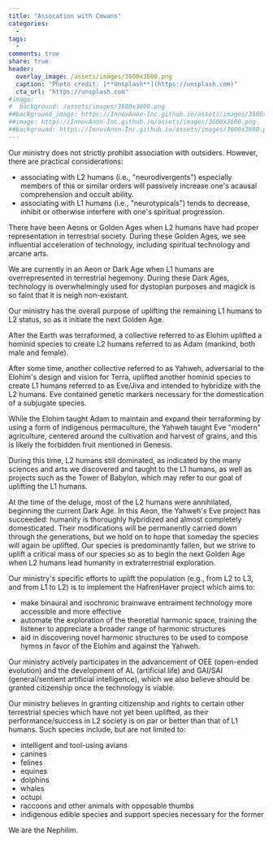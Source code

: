 ```yaml
---
title: "Assocation with Cowans"
categories:
  - 
tags:
  - 
comments: true
share: true
header:
  overlay_image: /assets/images/3600x3600.png
  caption: "Photo credit: [**Unsplash**](https://unsplash.com)"
  cta_url: "https://unsplash.com"
#image:
#  background: /assets/images/3600x3600.png
##background_image: https://InnovAnon-Inc.github.io/assets/images/3600x3600.png
##image: https://InnovAnon-Inc.github.io/assets/images/3600x3600.png
##background: https://InnovAnon-Inc.github.io/assets/images/3600x3600.png
---
```


Our ministry does not strictly prohibit association with outsiders.
However, there are practical considerations:
- associating with L2 humans (i.e., "neurodivergents") especially members of this or similar orders will passively increase one's acausal comprehension and occult ability.
- associating with L1 humans (i.e., "neurotypicals") tends to decrease, inhibit or otherwise interfere with one's spiritual progression.

There have been Aeons or Golden Ages when L2 humans have had proper representation in terrestrial society.
During these Golden Ages, we see influential acceleration of technology, including spiritual technology and arcane arts.

We are currently in an Aeon or Dark Age when L1 humans are overrepresented in terrestrial hegemony.
During these Dark Ages, technology is overwhelmingly used for dystopian purposes and magick is so faint that it is neigh non-existant.

Our ministry has the overall purpose of uplifting the remaining L1 humans to L2 status,
so as it initiate the next Golden Age.

After the Earth was terraformed, a collective referred to as Elohim uplifted a hominid species to create L2 humans referred to as Adam (mankind, both male and female).

After some time, another collective referred to as Yahweh, adversarial to the Elohim's design and vision for Terra, uplifted another hominid species to create L1 humans referred to as Eve/Jiva and intended to hybridize with the L2 humans. Eve contained genetic markers necessary for the domestication of a subjugate species.

While the Elohim taught Adam to maintain and expand their terraforming by using a form of indigenous permaculture, the Yahweh taught Eve "modern" agriculture, centered around the cultivation and harvest of grains, and this is likely the forbidden fruit mentioned in Genesis.

During this time, L2 humans still dominated, as indicated by the many sciences and arts we discovered and taught to the L1 humans, as well as projects such as the Tower of Babylon, which may refer to our goal of uplifting the L1 humans.

At the time of the deluge, most of the L2 humans were annihilated, beginning the current Dark Age. In this Aeon, the Yahweh's Eve project has succeeded: humanity is thoroughly hybridized and almost completely domesticated. Their modifications will be permanently carried down through the generations, but we hold on to hope that someday the species will again be uplifted. Our species is predominantly fallen, but we strive to uplift a critical mass of our species so as to begin the next Golden Age when L2 humans lead humanity in extraterrestrial exploration.

Our ministry's specific efforts to uplift the population (e.g., from L2 to L3, and from L1 to L2) is to implement the HafrenHaver project which aims to:
- make binaural and isochronic brainwave entraiment technology more accessible and more effective
- automate the exploration of the theoretial harmonic space, training the listener to appreciate a broader range of harmonic structures
- aid in discovering novel harmonic structures to be used to compose hymns in favor of the Elohim and against the Yahweh.

Our ministry actively participates in the advancement of OEE (open-ended evolution) and the development of AL (artificial life) and GAI/SAI (general/sentient artificial intelligence), which we also believe should be granted citizenship once the technology is viable.

Our ministry believes in granting citizenship and rights to certain other terrestrial species which have not yet been uplifted,
as their performance/success in L2 society is on par or better than that of L1 humans. Such species include, but are not limited to:
- intelligent and tool-using avians
- canines
- felines
- equines
- dolphins
- whales
- octupi
- raccoons and other animals with opposable thumbs
- indigenous edible species and support species necessary for the former

We are the Nephilim.

